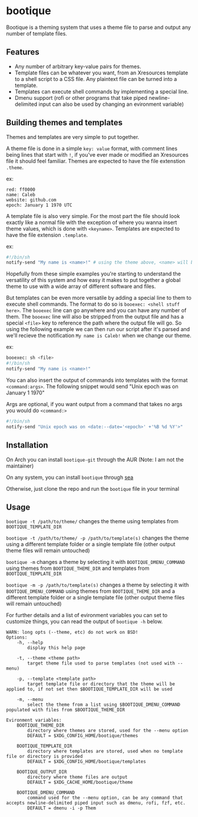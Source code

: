 # bootique

Bootique is a theming system that uses a theme file to parse and output any number of template files.

## Features
- Any number of arbitrary key-value pairs for themes.
- Template files can be whatever you want, from an Xresources template to a shell script to a CSS file. Any plaintext file can be turned into a template.
- Templates can execute shell commands by implementing a special line.
- Dmenu support (rofi or other programs that take piped newline-delimited input can also be used by changing an evironment variable)

## Building themes and templates
Themes and templates are very simple to put together.

A theme file is done in a simple `key: value` format, with comment lines being lines that start with `!`, if you've ever made or modified an Xresources file it should feel familiar. Themes are expected to have the file extenstion `.theme`.

ex:
```
red: ff0000
name: Caleb
website: github.com
epoch: January 1 1970 UTC
```

A template file is also very simple. For the most part the file should look exactly like a normal file with the exception of where you wanna insert theme values, which is done with `<keyname>`. Templates are expected to have the file extension `.template`.

ex:
```sh
#!/bin/sh
notify-send "My name is <name>!" # using the theme above, <name> will be replaced with Caleb
```

Hopefully from these simple examples you're starting to understand the versatility of this system and how easy it makes to put together a global theme to use with a wide array of different software and files.

But templates can be even more versatile by adding a special line to them to execute shell commands. The format to do so is `booexec: <shell stuff here>`. The `booexec` line can go anywhere and you can have any number of them. The `booexec` line will also be stripped from the output file and has a special `<file>` key to reference the path where the output file will go. So using the following example we can then run our script after it's parsed and we'll recieve the notification `My name is Caleb!` when we change our theme.

ex:
```sh
booexec: sh <file>
#!/bin/sh
notify-send "My name is <name>!"
```

You can also insert the output of commands into templates with the format `<command:args>`. The following snippet would send "Unix epoch was on January 1 1970"

Args are optional, if you want output from a command that takes no args you would do `<command:>`

```sh
#!/bin/sh
notify-send "Unix epoch was on <date:--date='<epoch>' +'%B %d %Y'>"
```

## Installation
On Arch you can install `bootique-git` through the AUR (Note: I am not the maintainer)

On any system, you can install `bootique` through [sea](https://github.com/h34ting4ppliance/sea)

Otherwise, just clone the repo and run the `bootique` file in your terminal

## Usage
`bootique -t /path/to/theme/` changes the theme using templates from `BOOTIQUE_TEMPLATE_DIR`

`bootique -t /path/to/theme/ -p /path/to/template(s)` changes the theme using a different template folder or a single template file (other output theme files will remain untouched)

`bootique -m` changes a theme by selecting it with `BOOTIQUE_DMENU_COMMAND` using themes from `BOOTIQUE_THEME_DIR` and templates from `BOOTIQUE_TEMPLATE_DIR`

`bootique -m -p /path/to/template(s)` changes a theme by selecting it with `BOOTIQUE_DMENU_COMMAND` using themes from `BOOTIQUE_THEME_DIR` and a different template folder or a single template file (other output theme files will remain untouched)

For further details and a list of evironment variables you can set to customize things, you can read the output of `bootique -h` below.
```
WARN: long opts (--theme, etc) do not work on BSD!
Options:
    -h, --help
    	display this help page

    -t, --theme <theme path>
    	target theme file used to parse templates (not used with --menu)

    -p, --template <template path>
    	target template file or directory that the theme will be applied to, if not set then $BOOTIQUE_TEMPLATE_DIR will be used

    -m, --menu
    	select the theme from a list using $BOOTIQUE_DMENU_COMMAND populated with files from $BOOTIQUE_THEME_DIR

Evironment variables:
    BOOTIQUE_THEME_DIR
    	directory where themes are stored, used for the --menu option
        DEFAULT = $XDG_CONFIG_HOME/bootique/themes

    BOOTIQUE_TEMPLATE_DIR
    	directory where templates are stored, used when no template file or directory is provided
        DEFAULT = $XDG_CONFIG_HOME/bootique/templates

    BOOTIQUE_OUTPUT_DIR
    	directory where theme files are output
        DEFAULT = $XDG_CACHE_HOME/bootique/theme

    BOOTIQUE_DMENU_COMMAND
    	command used for the --menu option, can be any command that accepts newline-delimited piped input such as dmenu, rofi, fzf, etc.
        DEFAULT = dmenu -i -p Them
```

